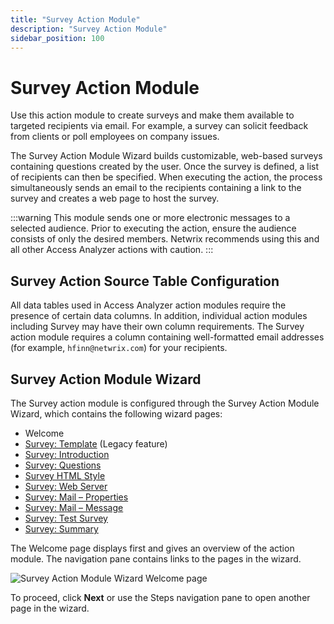 ```yaml
---
title: "Survey Action Module"
description: "Survey Action Module"
sidebar_position: 100
---
```


# Survey Action Module

Use this action module to create surveys and make them available to targeted recipients via email.
For example, a survey can solicit feedback from clients or poll employees on company issues.

The Survey Action Module Wizard builds customizable, web-based surveys containing questions created
by the user. Once the survey is defined, a list of recipients can then be specified. When executing
the action, the process simultaneously sends an email to the recipients containing a link to the
survey and creates a web page to host the survey.

:::warning
This module sends one or more electronic messages to a selected audience. Prior to
executing the action, ensure the audience consists of only the desired members. Netwrix recommends
using this and all other Access Analyzer actions with caution.
:::


## Survey Action Source Table Configuration

All data tables used in Access Analyzer action modules require the presence of certain data columns.
In addition, individual action modules including Survey may have their own column requirements. The
Survey action module requires a column containing well-formatted email addresses (for example,
`hfinn@netwrix.com`) for your recipients.

## Survey Action Module Wizard

The Survey action module is configured through the Survey Action Module Wizard, which contains the
following wizard pages:

- Welcome
- [Survey: Template](/docs/accessanalyzer/12.0/admin/action/survey/template.md) (Legacy feature)
- [Survey: Introduction](/docs/accessanalyzer/12.0/admin/action/survey/introduction.md)
- [Survey: Questions](/docs/accessanalyzer/12.0/admin/action/survey/questions.md)
- [Survey HTML Style](/docs/accessanalyzer/12.0/admin/action/survey/htmlstyle.md)
- [Survey: Web Server](/docs/accessanalyzer/12.0/admin/action/survey/webserver.md)
- [Survey: Mail – Properties](/docs/accessanalyzer/12.0/admin/action/survey/mailproperties.md)
- [Survey: Mail – Message](/docs/accessanalyzer/12.0/admin/action/survey/mailmessage.md)
- [Survey: Test Survey](/docs/accessanalyzer/12.0/admin/action/survey/testsurvey.md)
- [Survey: Summary](/docs/accessanalyzer/12.0/admin/action/survey/summary.md)

The Welcome page displays first and gives an overview of the action module. The navigation pane
contains links to the pages in the wizard.

![Survey Action Module Wizard Welcome page](/img/product_docs/accessanalyzer/12.0/admin/action/survey/welcome.webp)

To proceed, click **Next** or use the Steps navigation pane to open another page in the wizard.
